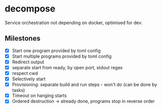 # decompose
Service orchestration not depending on docker, optimised for dev.


## Milestones

- [x] Start one program provided by toml config
- [x] Start multiple programs provided by toml config
- [x] Redirect output
- [x] separate start from ready, by open port, stdout regex
- [x] respect cwd
- [x] Selectively start
- [x] Provisioning: separate build and run steps - won't do (can be done by tasks)
- [x] Timeout on hanging starts
- [x] Ordered destruction -> already done, programs stop in reverse order
